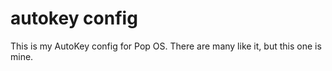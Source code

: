 # autokey config

This is my AutoKey config for Pop OS. There are many like it, but this one is mine.

